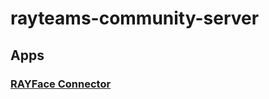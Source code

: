 # rayteams-community-server

## Apps

### [RAYFace Connector](./apps/rayteams-apps-rayfaceconnector.md)
